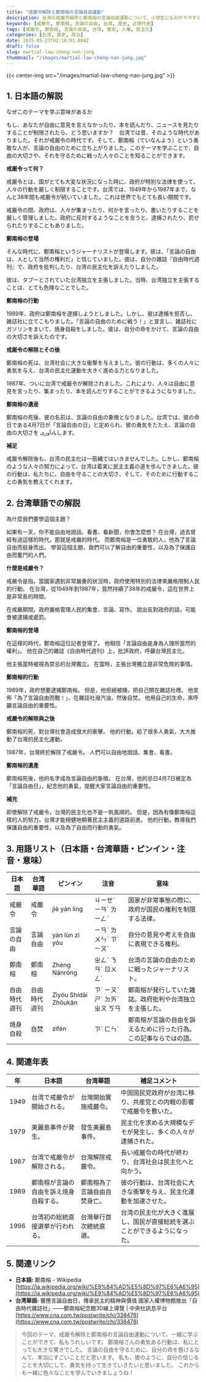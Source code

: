 ```yaml
---
title: "戒厳令解除と鄭南榕の言論自由運動"
description: 台湾の戒厳令解除と鄭南榕の言論自由運動について、小学生にも分かりやすく解説します。歴史的背景や影響を学びましょう。
keywords: [戒厳令, 鄭南榕, 言論の自由, 台湾, 歴史, 近現代史]
tags: [戒厳令, 鄭南榕, 言論の自由, 台湾, 歴史, 人権, 民主化]
categories: [台湾, 歴史, 政治]
date: 2025-05-23T02:16:01.684Z
draft: false
slug: martial-law-cheng-nan-jung
thumbnail: "/images/martial-law-cheng-nan-jung.jpg"
---
```


{{< center-img src="/images/martial-law-cheng-nan-jung.jpg" >}}

## 1. 日本語の解説

なぜこのテーマを学ぶ意味があるか

もし、あなたが自由に意見を言えなかったり、本を読んだり、ニュースを見たりすることが制限されたら、どう思いますか？　台湾では昔、そのような時代がありました。それが戒厳令の時代です。そして、鄭南榕（ていなんよう）という勇敢な人が、言論の自由のために立ち上がりました。このテーマを学ぶことで、自由の大切さや、それを守るために戦った人々のことを知ることができます。

**戒厳令って何？**

戒厳令とは、国がとても大変な状況になった時に、政府が特別な法律を使って、人々の行動を厳しく制限することです。台湾では、1949年から1987年まで、なんと38年間も戒厳令が続いていました。これは世界でもとても長い期間です。

戒厳令の間、政府は、人々が集まったり、何かを言ったり、書いたりすることを厳しく管理しました。政府に反対するようなことを言うと、逮捕されたり、罰せられたりすることもありました。

**鄭南榕の登場**

そんな時代に、鄭南榕というジャーナリストが登場します。彼は、「言論の自由は、人として当然の権利だ」と信じていました。彼は、自分の雑誌『自由時代週刊』で、政府を批判したり、台湾の民主化を訴えたりしました。

彼は、タブーとされていた台湾独立を主張しました。当時、台湾独立を主張することは、とても危険なことでした。

**鄭南榕の行動**

1989年、政府は鄭南榕を逮捕しようとしました。しかし、彼は逮捕を拒否し、雑誌社に立てこもりました。「言論の自由のために戦う！」と宣言し、雑誌社にガソリンをまいて、焼身自殺をしました。彼は、自分の命をかけて、言論の自由の大切さを訴えたのです。

**戒厳令の解除とその後**

鄭南榕の死は、台湾社会に大きな衝撃を与えました。彼の行動は、多くの人々に勇気を与え、台湾の民主化運動を大きく進める力となりました。

1987年、ついに台湾で戒厳令が解除されました。これにより、人々は自由に意見を言ったり、集まったり、本を読んだりすることができるようになりました。

**鄭南榕の遺産**

鄭南榕の死後、彼の名前は、言論の自由の象徴となりました。台湾では、彼の命日である4月7日が「言論自由の日」と定められ、彼の勇気をたたえ、言論の自由の大切さを یادآوریします。

**補足**

戒厳令解除後も、台湾の民主化は一筋縄ではいきませんでした。しかし、鄭南榕のような人々の努力によって、台湾は着実に民主主義の道を歩んできました。彼の行動は、私たちに、自由を守ることの大切さ、そして、そのために行動することの勇気を教えてくれます。

## 2. 台湾華語での解説

為什麼我們要學這個主題？

如果有一天，你不能自由地說話、看書、看新聞，你會怎麼想？ 在台灣，過去曾經有過這樣的時代，那就是戒嚴的時代。 而鄭南榕是一位勇敢的人，他為了言論自由而挺身而出。 學習這個主題，我們可以了解自由的重要性，以及為了保護自由而奮鬥的人們。

**什麼是戒嚴令？**

戒嚴令是指，當國家遇到非常嚴重的狀況時，政府使用特別的法律來嚴格限制人民的行動。 在台灣，從1949年到1987年，竟然持續了38年的戒嚴令，這在世界上是非常長的時間。

在戒嚴期間，政府嚴格管理人民的集會、言論、寫作。 說出反對政府的話，可能會被逮捕或處罰。

**鄭南榕的登場**

在這樣的時代，鄭南榕這位記者登場了。 他相信「言論自由是身為人理所當然的權利」。 他在自己的雜誌《自由時代週刊》上，批評政府，呼籲台灣民主化。

他主張當時被視為禁忌的台灣獨立。 在當時，主張台灣獨立是非常危險的事情。

**鄭南榕的行動**

1989年，政府想要逮捕鄭南榕。 但是，他拒絕被捕，把自己關在雜誌社裡。 他宣佈「為了言論自由而戰！」、在雜誌社潑汽油，然後自焚。 他用自己的生命，來呼籲言論自由的重要性。

**戒嚴令的解除與之後**

鄭南榕的死，對台灣社會造成很大的衝擊。 他的行動，給了很多人勇氣，大大推動了台灣的民主化運動。

1987年，台灣終於解除了戒嚴令。 人們可以自由地說話、集會、看書。

**鄭南榕的遺產**

鄭南榕死後，他的名字成為言論自由的象徵。 在台灣，他的忌日4月7日被定為「言論自由日」，紀念他的勇氣，提醒大家言論自由的重要性。

**補充**

即使解除了戒嚴令，台灣的民主化也不是一帆風順的。 但是，因為有像鄭南榕這樣的人的努力，台灣才能穩健地朝著民主主義的道路前進。 他的行動，教導我們保護自由的重要性，以及為了自由而行動的勇氣。

## 3. 用語リスト（日本語・台湾華語・ピンイン・注音・意味）

| 日本語     | 台湾華語     | ピンイン     | 注音      | 意味                                                                  |
| -------- | -------- | -------- | -------- | ------------------------------------------------------------------- |
| 戒厳令     | 戒嚴令     | jiè yán lìng | ㄐㄧㄝˋ ㄧㄢˊ ㄌㄧㄥˋ | 国家が非常事態の際に、政府が国民の権利を制限する法律。                                                |
| 言論の自由   | 言論自由   | yán lùn zì yóu | ㄧㄢˊ ㄌㄨㄣˋ ㄗˋ ㄧㄡˊ | 自分の意見や考えを自由に表現できる権利。                                                            |
| 鄭南榕     | 鄭南榕     | Zhèng Nánróng | ㄓㄥˋ ㄋㄢˊ ㄖㄨㄥˊ | 台湾の言論の自由のために戦ったジャーナリスト。                                                         |
| 自由時代週刊 | 自由時代週刊 | Zìyóu Shídài Zhōukān | ㄗˋ ㄧㄡˊ ㄕˊ ㄉㄞˋ ㄓㄡ ㄎㄢ | 鄭南榕が発行していた雑誌。政府批判や台湾独立を主張した。                                                     |
| 焼身自殺   | 自焚       | zìfén     | ㄗˋ ㄈㄣˊ      | 鄭南榕が言論の自由を訴えるために行った行為。この記事ならではの語。                                                   |

## 4. 関連年表

| 年    | 日本語                                               | 台湾華語                                               | 補足コメント                                                                     |
|-----|----------------------------------------------------|----------------------------------------------------|--------------------------------------------------------------------------|
| 1949 | 台湾で戒厳令が開始される。                                     | 台灣開始實施戒嚴令。                                     | 中国国民党政府が台湾に移り、共産党との内戦の影響で戒厳令を敷いた。                                                        |
| 1979 | 美麗島事件が発生。                                         | 發生美麗島事件。                                         | 民主化を求める大規模なデモが発生し、多くの人々が逮捕された。                                                            |
| 1987 | 台湾で戒厳令が解除される。                                     | 台灣解除戒嚴令。                                     | 長い戒厳令の時代が終わり、台湾社会は民主化へと向かう。                                                               |
| 1989 | 鄭南榕が言論の自由を訴え焼身自殺する。                                | 鄭南榕為了言論自由自焚身亡。                                | 彼の行動は、台湾社会に大きな衝撃を与え、民主化運動を加速させた。                                                            |
| 1996 | 台湾初の総統直接選挙が行われる。                                  | 台灣舉行首次總統直選。                                  | 台湾の民主化が大きく進展し、国民が直接総統を選ぶことができるようになった。                                                     |

## 5. 関連リンク

*   **日本語:** 鄭南榕 - Wikipedia [https://ja.wikipedia.org/wiki/%E9%84%AD%E5%8D%97%E6%A6%95](https://ja.wikipedia.org/wiki/%E9%84%AD%E5%8D%97%E6%A6%95)
*   **台湾華語:** 響應言論自由日，傳承民主的精神與價值 國家人權博物館推出「自由時代雜誌社」——鄭南榕紀念館3D線上導覽 | 中央社訊息平台 [https://www.cna.com.tw/postwrite/chi/338478](https://www.cna.com.tw/postwrite/chi/338478)

>今回のテーマ、戒厳令解除と鄭南榕の言論自由運動について、一緒に学ぶことができて、私もうれしいです。 鄭南榕さんの勇気ある行動は、私にとっても大きな驚きでした。 言論の自由を守るために、自分の命を懸けるなんて、本当にすごいことだと思います。 私も、彼のように、自分の信じることを大切にして、勇気を持って生きていきたいと思いました。 これからも一緒に色々なことを学んでいきましょうね！
